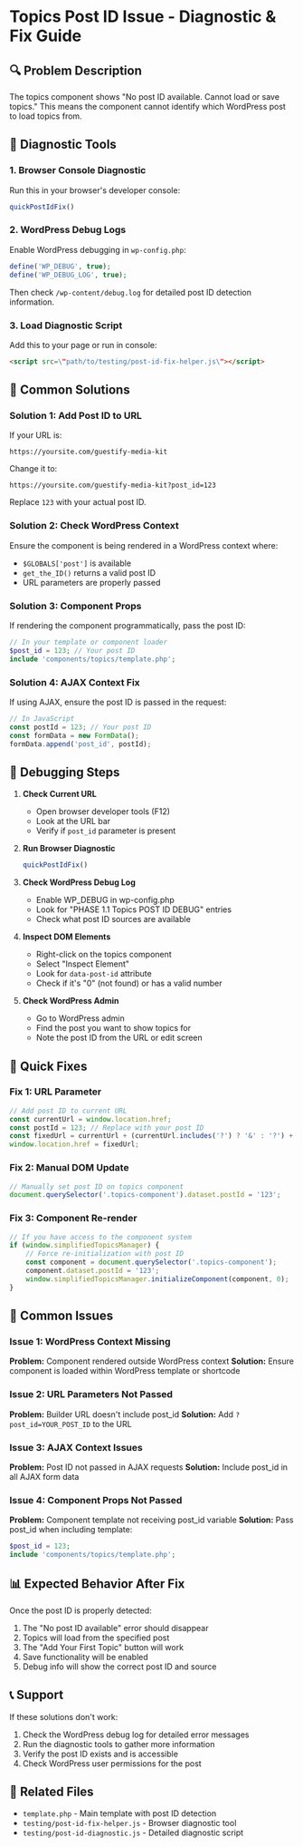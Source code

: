 # Topics Post ID Issue - Diagnostic & Fix Guide

## 🔍 Problem Description
The topics component shows "No post ID available. Cannot load or save topics." This means the component cannot identify which WordPress post to load topics from.

## 🧪 Diagnostic Tools

### 1. Browser Console Diagnostic
Run this in your browser's developer console:
```javascript
quickPostIdFix()
```

### 2. WordPress Debug Logs
Enable WordPress debugging in `wp-config.php`:
```php
define('WP_DEBUG', true);
define('WP_DEBUG_LOG', true);
```

Then check `/wp-content/debug.log` for detailed post ID detection information.

### 3. Load Diagnostic Script
Add this to your page or run in console:
```html
<script src=\"path/to/testing/post-id-fix-helper.js\"></script>
```

## 🔧 Common Solutions

### Solution 1: Add Post ID to URL
If your URL is:
```
https://yoursite.com/guestify-media-kit
```

Change it to:
```
https://yoursite.com/guestify-media-kit?post_id=123
```

Replace `123` with your actual post ID.

### Solution 2: Check WordPress Context
Ensure the component is being rendered in a WordPress context where:
- `$GLOBALS['post']` is available
- `get_the_ID()` returns a valid post ID
- URL parameters are properly passed

### Solution 3: Component Props
If rendering the component programmatically, pass the post ID:
```php
// In your template or component loader
$post_id = 123; // Your post ID
include 'components/topics/template.php';
```

### Solution 4: AJAX Context Fix
If using AJAX, ensure the post ID is passed in the request:
```javascript
// In JavaScript
const postId = 123; // Your post ID
const formData = new FormData();
formData.append('post_id', postId);
```

## 📝 Debugging Steps

1. **Check Current URL**
   - Open browser developer tools (F12)
   - Look at the URL bar
   - Verify if `post_id` parameter is present

2. **Run Browser Diagnostic**
   ```javascript
   quickPostIdFix()
   ```

3. **Check WordPress Debug Log**
   - Enable WP_DEBUG in wp-config.php
   - Look for \"PHASE 1.1 Topics POST ID DEBUG\" entries
   - Check what post ID sources are available

4. **Inspect DOM Elements**
   - Right-click on the topics component
   - Select \"Inspect Element\"
   - Look for `data-post-id` attribute
   - Check if it's \"0\" (not found) or has a valid number

5. **Check WordPress Admin**
   - Go to WordPress admin
   - Find the post you want to show topics for
   - Note the post ID from the URL or edit screen

## 🎯 Quick Fixes

### Fix 1: URL Parameter
```javascript
// Add post ID to current URL
const currentUrl = window.location.href;
const postId = 123; // Replace with your post ID
const fixedUrl = currentUrl + (currentUrl.includes('?') ? '&' : '?') + 'post_id=' + postId;
window.location.href = fixedUrl;
```

### Fix 2: Manual DOM Update
```javascript
// Manually set post ID on topics component
document.querySelector('.topics-component').dataset.postId = '123';
```

### Fix 3: Component Re-render
```javascript
// If you have access to the component system
if (window.simplifiedTopicsManager) {
    // Force re-initialization with post ID
    const component = document.querySelector('.topics-component');
    component.dataset.postId = '123';
    window.simplifiedTopicsManager.initializeComponent(component, 0);
}
```

## 🚨 Common Issues

### Issue 1: WordPress Context Missing
**Problem:** Component rendered outside WordPress context
**Solution:** Ensure component is loaded within WordPress template or shortcode

### Issue 2: URL Parameters Not Passed
**Problem:** Builder URL doesn't include post_id
**Solution:** Add `?post_id=YOUR_POST_ID` to the URL

### Issue 3: AJAX Context Issues
**Problem:** Post ID not passed in AJAX requests
**Solution:** Include post_id in all AJAX form data

### Issue 4: Component Props Not Passed
**Problem:** Component template not receiving post_id variable
**Solution:** Pass post_id when including template:
```php
$post_id = 123;
include 'components/topics/template.php';
```

## 📊 Expected Behavior After Fix

Once the post ID is properly detected:
1. The \"No post ID available\" error should disappear
2. Topics will load from the specified post
3. The \"Add Your First Topic\" button will work
4. Save functionality will be enabled
5. Debug info will show the correct post ID and source

## 📞 Support

If these solutions don't work:
1. Check the WordPress debug log for detailed error messages
2. Run the diagnostic tools to gather more information
3. Verify the post ID exists and is accessible
4. Check WordPress user permissions for the post

## 🔗 Related Files
- `template.php` - Main template with post ID detection
- `testing/post-id-fix-helper.js` - Browser diagnostic tool
- `testing/post-id-diagnostic.js` - Detailed diagnostic script

